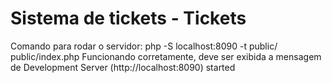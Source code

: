 # Sistema de tickets - Tickets

Comando para rodar o servidor: php -S localhost:8090 -t public/ public/index.php
Funcionando corretamente, deve ser exibida a mensagem de Development Server (http://localhost:8090) started
